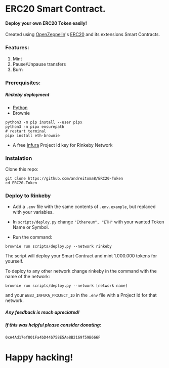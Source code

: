 # ERC20 Smart Contract.
#### Deploy your own ERC20 Token easily!

Created using [OpenZeppelin](https://openzeppelin.com/)'s [ERC20](https://github.com/OpenZeppelin/openzeppelin-contracts/blob/master/contracts/token/ERC20/ERC20.sol) and its extensions Smart Contracts.

### Features:

1. Mint
1. Pause/Unpause transfers
1. Burn


### Prerequisites:

##### Rinkeby deployment
- [Python](https://www.python.org/downloads/)
- Brownie
```
python3 -m pip install --user pipx
python3 -m pipx ensurepath
# restart terminal
pipx install eth-brownie
```
- A free [Infura](https://infura.io/) Project Id key for Rinkeby Network

### Instalation 

Clone this repo:

```
git clone https://github.com/andreitoma8/ERC20-Token
cd ERC20-Token
```

### Deploy to Rinkeby

- Add a `.env` file with the same contents of `.env.example`, but replaced with your variables.

- In `scripts/deploy.py` change `"Ethereum", "ETH"` with your wanted Token Name or Symbol.

- Run the command:
```
brownie run scripts/deploy.py --network rinkeby
```
The script will deploy your Smart Contract and mint 1.000.000 tokens for yourself.

To deploy to any other network change rinkeby in the command with the name of the network:

```
brownie run scripts/deploy.py --network [network name]
```
and your `WEB3_INFURA_PROJECT_ID` in the `.env` file with a Project Id for that network.

##### Any feedback is much apreciated! 
##### If this was helpful please consider donating: 
`0xA4Ad17ef801Fa4bD44b758E5Ae8B2169f59B666F`

# Happy hacking!
